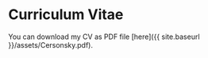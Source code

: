 # Curriculum Vitae

You can download my CV as PDF file [here]({{ site.baseurl }}/assets/Cersonsky.pdf).

<object data="{{ site.baseurl }}/assets/Cersonsky.pdf" type="assets/Cersonsky.pdf" width="800" height="1200">
    <embed src="{{ site.baseurl}}/assets/Cersonsky.pdf" width="600" height="1000">
</object>
